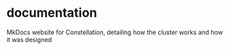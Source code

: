 # documentation
MkDocs website for Constellation, detailing how the cluster works and how it was designed
